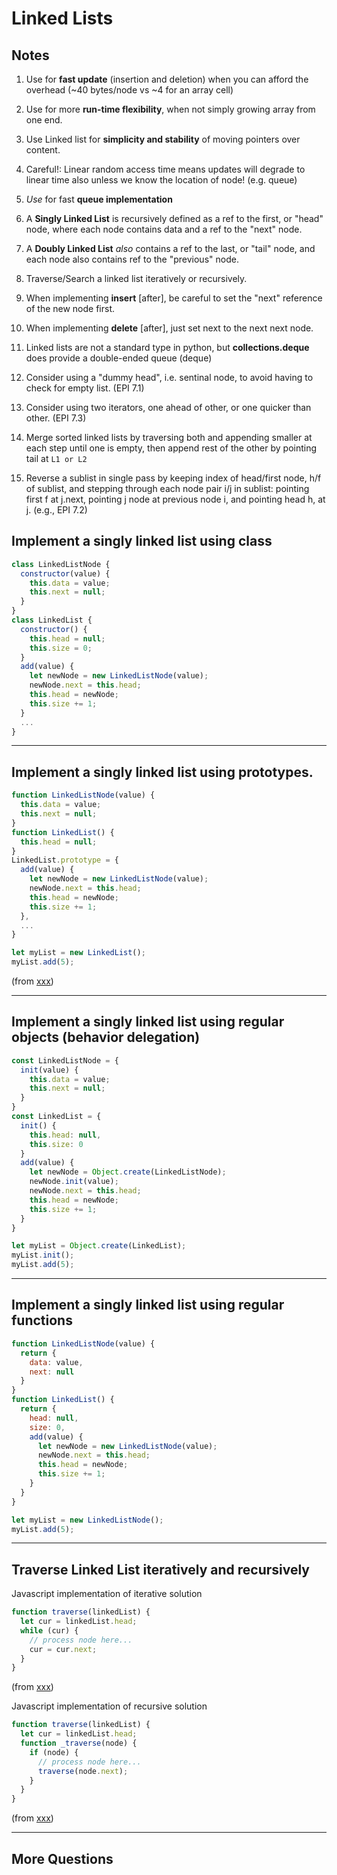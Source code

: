 # Linked Lists

## Notes

1. Use for **fast update** (insertion and deletion) when you can afford the overhead (~40 bytes/node vs ~4 for an array cell)
2. Use for more **run-time flexibility**, when not simply growing array from one end.
3. Use Linked list for **simplicity and stability** of moving pointers over content.
2. Careful!: Linear random access time means updates will degrade to linear time also unless we know the location of node! (e.g. queue)
3. *Use* for fast **queue implementation**
4. A **Singly Linked List** is recursively defined as a ref to the first, or "head" node, where each node contains data and a ref to the "next" node.
5. A **Doubly Linked List** *also* contains a ref to the last, or "tail" node, and each node also contains ref to the "previous" node.
6. Traverse/Search a linked list iteratively or recursively.
7. When implementing **insert** [after], be careful to set the "next" reference of the new node first.
8. When implementing **delete** [after], just set next to the next next node.
9. Linked lists are not a standard type in python, but **collections.deque** does provide a double-ended queue (deque)
10. Consider using a "dummy head", i.e. sentinal node, to avoid having to check for empty list. (EPI 7.1)
11. Consider using two iterators, one ahead of other, or one quicker than other. (EPI 7.3)

12. Merge sorted linked lists by traversing both and appending smaller at each step until one is empty, then append rest of the other by pointing tail at `L1 or L2`
13. Reverse a sublist in single pass by keeping index of head/first node, h/f of sublist, and stepping through each node pair i/j in sublist: pointing first f at j.next, pointing j node at previous node i, and pointing head h, at j. (e.g., EPI 7.2)

## Implement a singly linked list using class

```js
class LinkedListNode {
  constructor(value) {
    this.data = value;
    this.next = null;
  }
}
class LinkedList {
  constructor() {
    this.head = null;
    this.size = 0;
  }
  add(value) {
    let newNode = new LinkedListNode(value);
    newNode.next = this.head;
    this.head = newNode;
    this.size += 1;
  }
  ...
}
```

---
## Implement a singly linked list using prototypes.

```javascript
function LinkedListNode(value) {
  this.data = value;
  this.next = null;
}
function LinkedList() {
  this.head = null;
}
LinkedList.prototype = {
  add(value) {
    let newNode = new LinkedListNode(value);
    newNode.next = this.head;
    this.head = newNode;
    this.size += 1;
  },
  ...
}

let myList = new LinkedList();
myList.add(5);
```
(from [xxx](../../javascript/xxx))

---
## Implement a singly linked list using regular objects (behavior delegation)

```js
const LinkedListNode = {
  init(value) {
    this.data = value;
    this.next = null;
  }
}
const LinkedList = {
  init() {
    this.head: null,
    this.size: 0
  }
  add(value) {
    let newNode = Object.create(LinkedListNode);
    newNode.init(value);
    newNode.next = this.head;
    this.head = newNode;
    this.size += 1;
  }
}

let myList = Object.create(LinkedList);
myList.init();
myList.add(5);
```

---
## Implement a singly linked list using regular functions

```js
function LinkedListNode(value) {
  return {
    data: value,
    next: null
  }
}
function LinkedList() {
  return {
    head: null,
    size: 0,
    add(value) {
      let newNode = new LinkedListNode(value);
      newNode.next = this.head;
      this.head = newNode;
      this.size += 1;
    }
  }
}

let myList = new LinkedListNode();
myList.add(5);
```

---
## Traverse Linked List iteratively and recursively

Javascript implementation of iterative solution

```javascript
function traverse(linkedList) {
  let cur = linkedList.head;
  while (cur) {
    // process node here...
    cur = cur.next;
  }
}
```
(from [xxx](../../javascript/xxx))

Javascript implementation of recursive solution

```javascript
function traverse(linkedList) {
  let cur = linkedList.head;
  function _traverse(node) {
    if (node) {
      // process node here...
      traverse(node.next);
    }
  }
}
```
(from [xxx](../../javascript/xxx))

---
## More Questions
